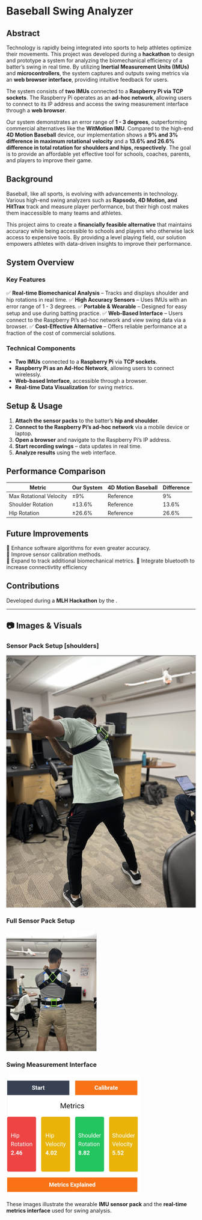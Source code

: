 # Baseball Swing Analyzer

## Abstract
Technology is rapidly being integrated into sports to help athletes optimize their movements. This project was developed during a **hackathon** to design and prototype a system for analyzing the biomechanical efficiency of a batter’s swing in real time. By utilizing **Inertial Measurement Units (IMUs)** and **microcontrollers**, the system captures and outputs swing metrics via an **web browser interface**, providing intuitive feedback for users.

The system consists of **two IMUs** connected to a **Raspberry Pi via TCP sockets**. The Raspberry Pi operates as an **ad-hoc network**, allowing users to connect to its IP address and access the swing measurement interface through a **web browser**.

Our system demonstrates an error range of **1 - 3 degrees**, outperforming commercial alternatives like the **WitMotion IMU**. Compared to the high-end **4D Motion Baseball** device, our implementation shows a **9% and 3% difference in maximum rotational velocity** and a **13.6% and 26.6% difference in total rotation for shoulders and hips, respectively**. The goal is to provide an affordable yet effective tool for schools, coaches, parents, and players to improve their game.

## Background
Baseball, like all sports, is evolving with advancements in technology. Various high-end swing analyzers such as **Rapsodo, 4D Motion, and HitTrax** track and measure player performance, but their high cost makes them inaccessible to many teams and athletes. 

This project aims to create a **financially feasible alternative** that maintains accuracy while being accessible to schools and players who otherwise lack access to expensive tools. By providing a level playing field, our solution empowers athletes with data-driven insights to improve their performance.


## System Overview
### **Key Features**
✅ **Real-time Biomechanical Analysis** – Tracks and displays shoulder and hip rotations in real time.
✅ **High Accuracy Sensors** – Uses IMUs with an error range of 1 - 3 degrees.
✅ **Portable & Wearable** – Designed for easy setup and use during batting practice.
✅ **Web-Based Interface** – Users connect to the Raspberry Pi’s ad-hoc network and view swing data via a browser.
✅ **Cost-Effective Alternative** – Offers reliable performance at a fraction of the cost of commercial solutions.

### **Technical Components**
- **Two IMUs** connected to a **Raspberry Pi** via **TCP sockets**.
- **Raspberry Pi as an Ad-Hoc Network**, allowing users to connect wirelessly.
- **Web-based Interface**, accessible through a browser.
- **Real-time Data Visualization** for swing metrics.

## Setup & Usage
1. **Attach the sensor packs** to the batter’s **hip and shoulder**.
2. **Connect to the Raspberry Pi’s ad-hoc network** via a mobile device or laptop.
3. **Open a browser** and navigate to the Raspberry Pi’s IP address.
4. **Start recording swings** – data updates in real time.
5. **Analyze results** using the web interface.

## Performance Comparison
| Metric                     | Our System  | 4D Motion Baseball | Difference |
|----------------------------|------------|--------------------|------------|
| Max Rotational Velocity    | ±9%        | Reference          | 9%         |
| Shoulder Rotation         | ±13.6%     | Reference          | 13.6%      |
| Hip Rotation              | ±26.6%     | Reference          | 26.6%      |

## Future Improvements
🔹 Enhance software algorithms for even greater accuracy.  
🔹 Improve sensor calibration methods.  
🔹 Expand to track additional biomechanical metrics.
🔹 Integrate bluetooth to increase connectivtity efficiency

## Contributions
Developed during a **MLH Hackathon** by the .

---

## 📷 Images & Visuals
### Sensor Pack Setup [shoulders]
![Sensor Pack Setup](Setup.png)

### Full Sensor Pack Setup
![Sensor Pack Setup](IMG_2861Small.png)

### Swing Measurement Interface
![Swing Measurement Metrics](Metrics%20Screenshot.png)

These images illustrate the wearable **IMU sensor pack** and the **real-time metrics interface** used for swing analysis.

